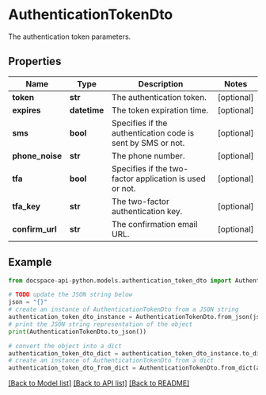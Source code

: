 # AuthenticationTokenDto
The authentication token parameters.

## Properties

Name | Type | Description | Notes
------------ | ------------- | ------------- | -------------
**token** | **str** | The authentication token. | [optional] 
**expires** | **datetime** | The token expiration time. | [optional] 
**sms** | **bool** | Specifies if the authentication code is sent by SMS or not. | [optional] 
**phone_noise** | **str** | The phone number. | [optional] 
**tfa** | **bool** | Specifies if the two-factor application is used or not. | [optional] 
**tfa_key** | **str** | The two-factor authentication key. | [optional] 
**confirm_url** | **str** | The confirmation email URL. | [optional] 

## Example

```python
from docspace-api-python.models.authentication_token_dto import AuthenticationTokenDto

# TODO update the JSON string below
json = "{}"
# create an instance of AuthenticationTokenDto from a JSON string
authentication_token_dto_instance = AuthenticationTokenDto.from_json(json)
# print the JSON string representation of the object
print(AuthenticationTokenDto.to_json())

# convert the object into a dict
authentication_token_dto_dict = authentication_token_dto_instance.to_dict()
# create an instance of AuthenticationTokenDto from a dict
authentication_token_dto_from_dict = AuthenticationTokenDto.from_dict(authentication_token_dto_dict)
```
[[Back to Model list]](../README.md#documentation-for-models) [[Back to API list]](../README.md#documentation-for-api-endpoints) [[Back to README]](../README.md)


